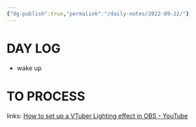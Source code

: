 ```yaml
---
{"dg-publish":true,"permalink":"/daily-notes/2022-09-22/"}
---
```



# DAY LOG
- wake up
# TO PROCESS

links: [How to set up a VTuber Lighting effect in OBS - YouTube](https://www.youtube.com/watch?v=75WFeV4z9ck)

